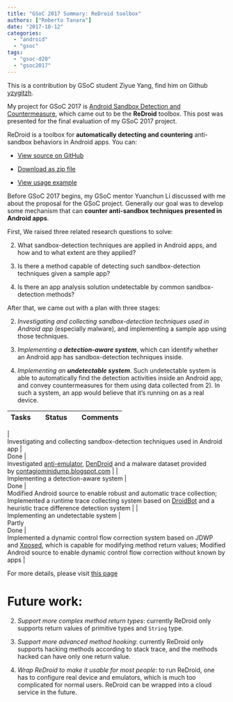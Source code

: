 ```yaml
---
title: "GSoC 2017 Summary: ReDroid toolbox"
authors: ["Roberto Tanara"]
date: "2017-10-12"
categories: 
  - "android"
  - "gsoc"
tags: 
  - "gsoc-d20"
  - "gsoc2017"
---
```


This is a contribution by GSoC student Ziyue Yang, find him on Github [yzygitzh](https://github.com/yzygitzh).

  

  
My project for GSoC 2017 is [Android Sandbox Detection and Countermeasure](https://summerofcode.withgoogle.com/projects/#4820206829436928), which came out to be the **ReDroid** toolbox. This post was presented for the final evaluation of my GSoC 2017 project.

  

ReDroid is a toolbox for **automatically detecting and countering** anti-sandbox behaviors in Android apps. You can:

  

  
- [View source on GitHub](https://github.com/yzygitzh/ReDroid)
  
- [Download as zip file](https://github.com/yzygitzh/ReDroid/archive/master.zip)
  
- [View usage example](https://yzygitzh.github.io/android/2017/08/29/redroid-usage.html)
  

  

Before GSoC 2017 begins, my GSoC mentor Yuanchun Li discussed with me about the proposal for the GSoC project. Generally our goal was to develop some mechanism that can **counter anti-sandbox techniques presented in Android apps**.

  

First, We raised three related research questions to solve:

  

  
2. What sandbox-detection techniques are applied in Android apps, and how and to what extent are they applied?
  
4. Is there a method capable of detecting such sandbox-detection techniques given a sample app?
  
6. Is there an app analysis solution undetectable by common sandbox-detection methods?
  

  

After that, we came out with a plan with three stages:

  

  
2. _Investigating and collecting sandbox-detection techniques used in Android app_ (especially malware), and implementing a sample app using those techniques.
  
4. _Implementing a **detection-aware system**_, which can identify whether an Android app has sandbox-detection techniques inside.
  
6. _Implementing an **undetectable system**_. Such undetectable system is able to automatically find the detection activities inside an Android app, and convey countermeasures for them using data collected from 2). In such a system, an app would believe that it’s running on as a real device.
  

  

  
  
  
  
  
  
  
  
  
  
  
  
  
  
  
  
  
  
  
  
  
  

| Tasks |     Status     | Comments |
| --- | --- | --- |
|   
Investigating and collecting sandbox-detection techniques used in Android app |   
Done |   
Investigated [anti-emulator](https://github.com/yzygitzh/anti-emulator), [DenDroid](https://github.com/yzygitzh/dendroid_apk) and a malware dataset provided by [contagiominidump.blogspot.com](http://contagiominidump.blogspot.com/) |
|   
Implementing a detection-aware system |   
Done |   
Modified Android source to enable robust and automatic trace collection; Implemented a runtime trace collecting system based on [DroidBot](https://github.com/honeynet/droidbot) and a heuristic trace difference detection system |
|   
Implementing an undetectable system |   
Partly  
Done |   
Implemented a dynamic control flow correction system based on JDWP and [Xposed](https://forum.xda-developers.com/showthread.php?t=3034811), which is capable for modifying method return values; Modified Android source to enable dynamic control flow correction without known by apps |

  

  
For more details, please visit [this page](https://yzygitzh.github.io/gsoc/2017/06/01/gsoc-2017-progress.html)

  

# Future work:

  

  
2. _Support more complex method return types_: currently ReDroid only supports return values of primitive types and `String` type.
  
4. _Support more advanced method hooking_: currently ReDroid only supports hacking methods according to stack trace, and the methods hacked can have only one return value.
  
6. _Wrap ReDroid to make it usable for most people_: to run ReDroid, one has to configure real device and emulators, which is much too complicated for normal users. ReDroid can be wrapped into a cloud service in the future.
